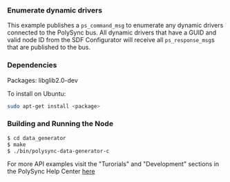 ### Enumerate dynamic drivers

This example publishes a `ps_command_msg` to enumerate any dynamic drivers connected to the
PolySync bus.  All dynamic drivers that have a GUID and valid node ID from the SDF Configurator will receive all `ps_response_msg`s that are published to the bus.

### Dependencies

Packages: libglib2.0-dev

To install on Ubuntu: 

```bash
sudo apt-get install <package>
```

### Building and Running the Node

```bash
$ cd data_generator
$ make
$ ./bin/polysync-data-generator-c
```

For more API examples visit the "Turorials" and "Development" sections in the PolySync Help Center [here](https://help.polysync.io/articles/)